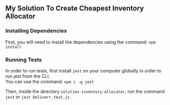 ## My Solution To Create Cheapest Inventory Allocator

### Installing Dependencies

First, you will need to install the dependencies using the command: `npm install`

### Running Tests

In order to run tests, first install `jest` on your computer globally in order to run jest from the CLI. <br>
You can use the command: `npm i -g jest`

Then, inside the directory `solution-inventory-allocator`, run the command `jest` or `jest Deliverr.test.js`.




